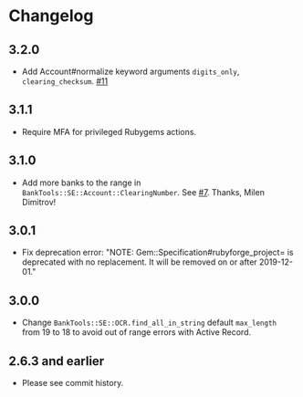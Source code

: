# Changelog

## 3.2.0

- Add Account#normalize keyword arguments `digits_only`, `clearing_checksum`. [#11](https://github.com/barsoom/banktools-se/pull/11)

## 3.1.1

- Require MFA for privileged Rubygems actions.

## 3.1.0

- Add more banks to the range in `BankTools::SE::Account::ClearingNumber`. See [#7]. Thanks, Milen Dimitrov!

## 3.0.1

- Fix deprecation error: "NOTE: Gem::Specification#rubyforge_project= is deprecated with no replacement. It will be removed on or after 2019-12-01."

## 3.0.0

- Change `BankTools::SE::OCR.find_all_in_string` default `max_length` from 19 to 18 to avoid out of range errors with Active Record.

## 2.6.3 and earlier

- Please see commit history.

[#7]: https://github.com/barsoom/banktools-se/pull/7
